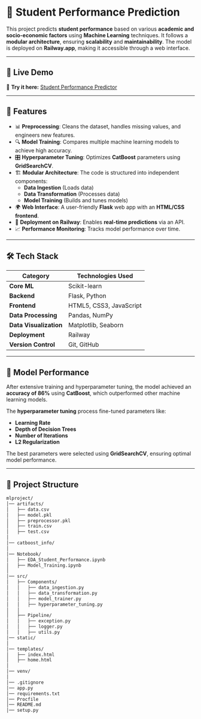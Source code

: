 # 🎯 Student Performance Prediction

This project predicts **student performance** based on various **academic and socio-economic factors** using **Machine Learning** techniques. It follows a **modular architecture**, ensuring **scalability** and **maintainability**. The model is deployed on **Railway.app**, making it accessible through a web interface.

---

## 🌟 Live Demo
🚀 **Try it here:** [Student Performance Predictor](https://web-production-33b7.up.railway.app/)

---

## 📌 Features
- 📊 **Preprocessing**: Cleans the dataset, handles missing values, and engineers new features.
- 🔍 **Model Training**: Compares multiple machine learning models to achieve high accuracy.
- 🎛 **Hyperparameter Tuning**: Optimizes **CatBoost** parameters using **GridSearchCV**.
- 🏗 **Modular Architecture**: The code is structured into independent components:
  - **Data Ingestion** (Loads data)
  - **Data Transformation** (Processes data)
  - **Model Training** (Builds and tunes models)
- 🌍 **Web Interface**: A user-friendly **Flask** web app with an **HTML/CSS frontend**.
- 🚀 **Deployment on Railway**: Enables **real-time predictions** via an API.
- 📈 **Performance Monitoring**: Tracks model performance over time.

---

## 🛠 Tech Stack

| Category       | Technologies Used |
|---------------|-------------------|
| **Core ML**    | Scikit-learn |
| **Backend**    | Flask, Python |
| **Frontend**   | HTML5, CSS3, JavaScript |
| **Data Processing** | Pandas, NumPy |
| **Data Visualization** | Matplotlib, Seaborn |
| **Deployment** | Railway |
| **Version Control** | Git, GitHub |

---

## 🎯 Model Performance
After extensive training and hyperparameter tuning, the model achieved an **accuracy of 86%** using **CatBoost**, which outperformed other machine learning models.

The **hyperparameter tuning** process fine-tuned parameters like:
- **Learning Rate**
- **Depth of Decision Trees**
- **Number of Iterations**
- **L2 Regularization**

The best parameters were selected using **GridSearchCV**, ensuring optimal model performance.

---

## 📂 Project Structure

```bash
mlproject/
│── artifacts/              
│   ├── data.csv           
│   ├── model.pkl           
│   ├── preprocessor.pkl     
│   ├── train.csv           
│   ├── test.csv             
│
│── catboost_info/           
│
│── Notebook/               
│   ├── EDA_Student_Performance.ipynb  
│   ├── Model_Training.ipynb           
│
│── src/                    
│   ├── Components/         
│   │   ├── data_ingestion.py         
│   │   ├── data_transformation.py     
│   │   ├── model_trainer.py           
│   │   ├── hyperparameter_tuning.py   
│   │
│   ├── Pipeline/           
│   │   ├── exception.py      
│   │   ├── logger.py        
│   │   ├── utils.py          
│── static/                 
│
│── templates/               
│   ├── index.html           
│   ├── home.html            
│
│── venv/                     
│
│── .gitignore               
│── app.py                  
│── requirements.txt         
│── Procfile                  
│── README.md                  
│── setup.py                  

